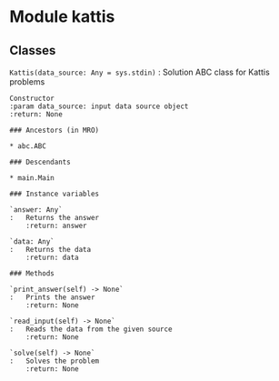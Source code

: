 Module kattis
=============

Classes
-------

`Kattis(data_source: Any = sys.stdin)`
:   Solution ABC class for Kattis problems
    
    Constructor
    :param data_source: input data source object
    :return: None

    ### Ancestors (in MRO)

    * abc.ABC

    ### Descendants

    * main.Main

    ### Instance variables

    `answer: Any`
    :   Returns the answer
        :return: answer

    `data: Any`
    :   Returns the data
        :return: data

    ### Methods

    `print_answer(self) ‑> None`
    :   Prints the answer
        :return: None

    `read_input(self) ‑> None`
    :   Reads the data from the given source
        :return: None

    `solve(self) ‑> None`
    :   Solves the problem
        :return: None